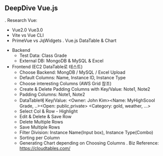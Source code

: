 DeepDive Vue.js
-----------------------------
. Research Vue:
   - Vue2.0 Vue3.0
   - Vite vs Vue CLI
   - PrimeVue vs JqWidgets
. Vue.js DataTable & Chart
   * Backend
     -  Test Data: Class Grade
     -  External DB: MongoDB & MySQL & Excel
   * Frontend  (EC2 DataTable로 테스트)
     - Choose Backend: MongDB / MySQL / Excel Upload
     - Default Columns: Name, Instance ID, Instance Type
     - Choose interesting Columns (AWS Grid 참조)
     - Create & Delete Padding Columns with Key/Value: Note1, Note2
     - Padding Columns: Note1, Note2
     - DataTable에 Key/Value: <Owner: John Kim><Name: MyHighScool Grade, ..><Open: public,private> <Category: gold, weather, ...>
     - Select Col & Row - Highlight
     - Edit & Delete & Save Row
     - Delete Multiple Rows
     - Save Multiple Rows
     - Filter Division: Instance Name(Input box), Instance Type(Combo)
     - Sorting per Column
     - Generating Chart depending on Choosing Columns
. Biz Reference: https://cloudtables.com/
